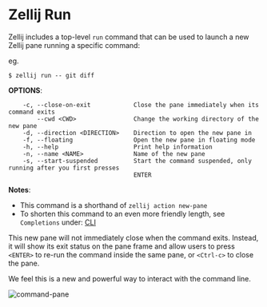 # Zellij Run

Zellij includes a top-level `run` command that can be used to launch a new Zellij pane running a specific command:

eg.
```
$ zellij run -- git diff
```

**OPTIONS**:
```
    -c, --close-on-exit            Close the pane immediately when its command exits
        --cwd <CWD>                Change the working directory of the new pane
    -d, --direction <DIRECTION>    Direction to open the new pane in
    -f, --floating                 Open the new pane in floating mode
    -h, --help                     Print help information
    -n, --name <NAME>              Name of the new pane
    -s, --start-suspended          Start the command suspended, only running after you first presses
                                   ENTER
```

**Notes**:
* This command is a shorthand of `zellij action new-pane`
* To shorten this command to an even more friendly length, see `Completions` under: [CLI](./controlling-zellij-through-cli.md#completions)

This new pane will not immediately close when the command exits. Instead, it will show its exit status on the pane frame and allow users to press `<ENTER>` to re-run the command inside the same pane, or `<Ctrl-c>` to close the pane.

We feel this is a new and powerful way to interact with the command line.

![command-pane](img/command-pane-screenshot.png)
